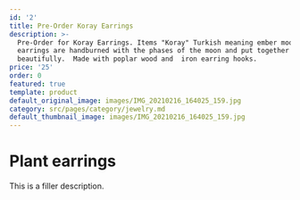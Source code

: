 ```yaml
---
id: '2'
title: Pre-Order Koray Earrings
description: >-
  Pre-Order for Koray Earrings. Items "Koray" Turkish meaning ember moon, these
  earrings are handburned with the phases of the moon and put together to dangle
  beautifully.  Made with poplar wood and  iron earring hooks.
price: '25'
order: 0
featured: true
template: product
default_original_image: images/IMG_20210216_164025_159.jpg
category: src/pages/category/jewelry.md
default_thumbnail_image: images/IMG_20210216_164025_159.jpg
---
```

# Plant earrings

This is a filler description.
